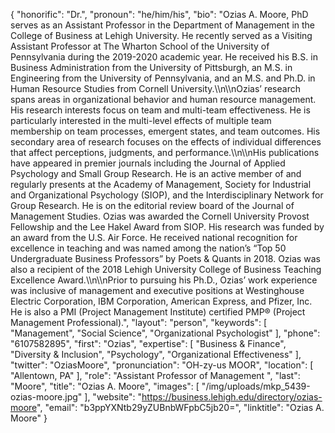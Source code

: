 {
  "honorific": "Dr.",
  "pronoun": "he/him/his",
  "bio": "Ozias A. Moore, PhD serves as an Assistant Professor in the Department of Management in the College of Business at Lehigh University. He recently served as a Visiting Assistant Professor at The Wharton School of the University of Pennsylvania during the 2019-2020 academic year. He received his B.S. in Business Administration from the University of Pittsburgh, an M.S. in Engineering from the University of Pennsylvania, and an M.S. and Ph.D. in Human Resource Studies from Cornell University.\\\n\\\nOzias’ research spans areas in organizational behavior and human resource management. His research interests focus on team and multi-team effectiveness. He is particularly interested in the multi-level effects of multiple team membership on team processes, emergent states, and team outcomes. His secondary area of research focuses on the effects of individual differences that affect perceptions, judgments, and performance.\\\n\\\nHis publications have appeared in premier journals including the Journal of Applied Psychology and Small Group Research. He is an active member of and regularly presents at the Academy of Management, Society for Industrial and Organizational Psychology (SIOP), and the Interdisciplinary Network for Group Research. He is on the editorial review board of the Journal of Management Studies. Ozias was awarded the Cornell University Provost Fellowship and the Lee Hakel Award from SIOP. His research was funded by an award from the U.S. Air Force. He received national recognition for excellence in teaching and was named among the nation’s “Top 50 Undergraduate Business Professors” by Poets & Quants in 2018. Ozias was also a recipient of the 2018 Lehigh University College of Business Teaching Excellence Award.\\\n\\\nPrior to pursuing his Ph.D., Ozias’ work experience was inclusive of management and executive positions at Westinghouse Electric Corporation, IBM Corporation, American Express, and Pfizer, Inc. He is also a PMI (Project Management Institute) certified PMP® (Project Management Professional).",
  "layout": "person",
  "keywords": [
    "Management",
    "Social Science",
    "Organizational Psychologist"
  ],
  "phone": "6107582895",
  "first": "Ozias",
  "expertise": [
    "Business & Finance",
    "Diversity & Inclusion",
    "Psychology",
    "Organizational Effectiveness"
  ],
  "twitter": "OziasMoore",
  "pronunciation": "OH-zy-us MOOR",
  "location": [
    "Allentown, PA"
  ],
  "role": "Assistant Professor of Management ",
  "last": "Moore",
  "title": "Ozias A. Moore",
  "images": [
    "/img/uploads/mkp_5439-ozias-moore.jpg"
  ],
  "website": "https://business.lehigh.edu/directory/ozias-moore",
  "email": "b3ppYXNtb29yZUBnbWFpbC5jb20=",
  "linktitle": "Ozias A. Moore"
}